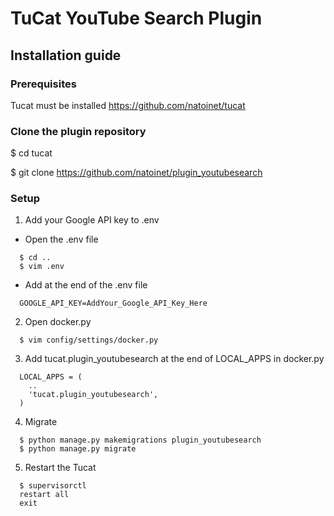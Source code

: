 TuCat YouTube Search Plugin
===========================

## Installation guide

### Prerequisites

Tucat must be installed https://github.com/natoinet/tucat

### Clone the plugin repository

  $ cd tucat

  $ git clone https://github.com/natoinet/plugin_youtubesearch

### Setup

1. Add your Google API key to .env

* Open the .env file
```
  $ cd ..
  $ vim .env
```

* Add at the end of the .env file
```
  GOOGLE_API_KEY=AddYour_Google_API_Key_Here
```

2. Open docker.py
```
  $ vim config/settings/docker.py
```

3. Add tucat.plugin_youtubesearch at the end of LOCAL_APPS in docker.py
```
  LOCAL_APPS = (
    ..
    'tucat.plugin_youtubesearch',
  )
```

4. Migrate
```
  $ python manage.py makemigrations plugin_youtubesearch
  $ python manage.py migrate
```

5. Restart the Tucat
```
  $ supervisorctl
  restart all
  exit
```
